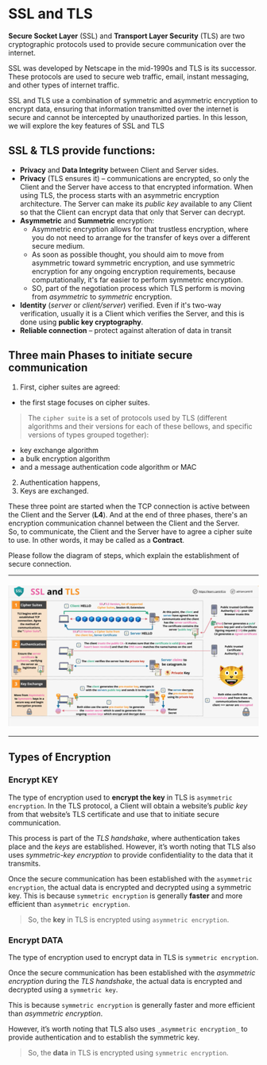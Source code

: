 # SSL and TLS
**Secure Socket Layer** (SSL) and **Transport Layer Security** (TLS) are two cryptographic protocols used to provide secure communication over the internet.

SSL was developed by Netscape in the mid-1990s and TLS is its successor. These protocols are used to secure web traffic, email, instant messaging, and other types of internet traffic. 

SSL and TLS use a combination of symmetric and asymmetric encryption to encrypt data, ensuring that information transmitted over the internet is secure and cannot be intercepted by unauthorized parties. In this lesson, we will explore the key features of SSL and TLS

## SSL & TLS provide functions:
- **Privacy** and **Data Integrity** between Client and Server sides.
- **Privacy** (TLS ensures it) – communications are encrypted, so only the Client and the Server have access to that encrypted 
  information. When using TLS, the process starts with an asymmetric encryption architecture. The Server can make its _public key_ 
  available to any Client so that the Client can encrypt data that only that Server can decrypt.  
- **Asymmetric** and **Summetric** encryption:
  - Asymmetric encryption allows for that trustless encryption, where you do not need to arrange for the transfer of keys over a different 
  secure medium.
  - As soon as possible thought, you should aim to move from asymmetric toward symmetric encryption, and use symmetric encryption for any 
  ongoing encryption requirements, because computationally, it's far easier to perform symmetric encryption.
  - SO, part of the negotiation process which TLS perform is moving from _asymmetric_ to _symmetric_ encryption.
- **Identity** (_server_ or _client/server_) verified. Even if it's two-way verification, usually it is a Client which verifies the 
  Server, and this is done using **public key cryptography**.
- **Reliable connection** – protect against alteration of data in transit

## Three main Phases to initiate secure communication
1. First, cipher suites are agreed:
- the first stage focuses on cipher suites. 
> The `cipher suite` is a set of protocols used by TLS (different algorithms and their versions 
  for each of these bellows, and specific versions of types grouped together):
  - key exchange algorithm
  - a bulk encryption algorithm
  - and a message authentication code algorithm or MAC
2. Authentication happens,
3. Keys are exchanged.

These three point are started when the TCP connection is active between the Client and the Server (**L4**). And at the end of three 
 phases, there's an encryption communication channel between the Client and the Server.  
So, to communicate, the Client and the Server have to agree a cipher suite to use. In other words, it may be called as a **Contract**. 

Please follow the diagram of steps, which explain the establishment of secure connection.

---
<div style="display: flex; justify-content: center; margin: 20px 0">
  <img src="../assets/08-SSL-and-TLS-1.png" style="width:700px; text-align: center">
</div>

---

## Types of Encryption
### Encrypt KEY
The type of encryption used to **encrypt the key** in TLS is `asymmetric encryption`. In the TLS protocol, a Client will obtain a 
website’s _public key_ from that website’s TLS certificate and use that to initiate secure communication. 

This process is part of the _TLS handshake_, where authentication takes place and the _keys_ are established. However, it’s worth noting that TLS also uses _symmetric-key encryption_ to provide confidentiality to the data that it transmits. 

Once the secure communication has been established with the `asymmetric encryption`, the actual data is encrypted and decrypted using a 
symmetric key. This is because `symmetric encryption` is generally **faster** and more efficient than `asymmetric encryption`. 

> So, the **key** in TLS is encrypted using `asymmetric encryption`.

### Encrypt DATA
The type of encryption used to encrypt data in TLS is `symmetric encryption`.

Once the secure communication has been established with the _asymmetric encryption_ during the _TLS handshake_, the actual data is 
encrypted and decrypted using a `symmetric key`. 

This is because `symmetric encryption` is generally faster and more efficient than _asymmetric encryption_. 

However, it’s worth noting that TLS also uses `_asymmetric encryption_` to provide authentication and to establish the symmetric key. 

> So, the **data** in TLS is encrypted using `symmetric encryption`.
